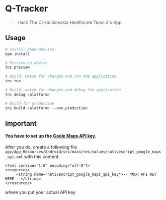 # Q-Tracker

> Hack The Crisis Slovakia Healthcare Team 3's App

## Usage

``` bash
# Install dependencies
npm install

# Preview on device
tns preview

# Build, watch for changes and run the application
tns run

# Build, watch for changes and debug the application
tns debug <platform>

# Build for production
tns build <platform> --env.production

```

## Important

#### You have to set up the [Goole Maps API key](https://developers.google.com/maps/documentation/android-sdk/get-api-key).
After you do, create a following file
``
app/App_Resources/Android/src/main/res/values/nativescript_google_maps_api.xml
`` 
with this content:
```$xslt
<?xml version="1.0" encoding="utf-8"?>
<resources>
     <string name="nativescript_google_maps_api_key">-- YOUR API KEY HERE --</string>
</resources>
```
where you put your actual API key.